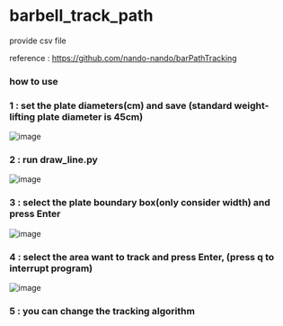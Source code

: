 # barbell_track_path
provide csv file


reference : https://github.com/nando-nando/barPathTracking


### how to use

### 1 : set the plate diameters(cm) and save (standard weight-lifting plate diameter is 45cm)
![image](https://user-images.githubusercontent.com/80030558/131345200-0b1e0e1b-5dec-43c0-8663-6ac26b3d86e8.png)

### 2 : run draw_line.py
![image](https://user-images.githubusercontent.com/80030558/131345418-a1aee423-c2b5-448f-8dda-801e25c43077.png)

### 3 : select the plate boundary box(only consider width) and press Enter
![image](https://user-images.githubusercontent.com/80030558/131345539-b77d59a5-8698-49f5-96c8-fdd1417d990e.png)

### 4 : select the area want to track and press Enter,  (press q to interrupt program)
![image](https://user-images.githubusercontent.com/80030558/131345650-8d25fc05-6dae-4871-8185-82ef84e60bf6.png)

### 5 : you can change the tracking algorithm
